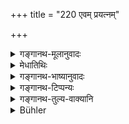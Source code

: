+++
title = "220 एवम् प्रयत्नम्"

+++

<details><summary>गङ्गानथ-मूलानुवादः</summary>

He shall exercise similar caution with regard to conveyances, beds, seats and food, as also to bath, toilet and all kinds of ornaments—(220).
</details>

<details><summary>मेधातिथिः</summary>

**एवं** विषोदकाञ्चनादिनादौ **प्रयत्नं कुर्यात्** । **स्नानं** शिरःस्नानं । गन्धो रोचनादि । **आसनम्** अत्र प्रदर्शनार्थम् । तत्र ह्य् उपविष्टो यथा तत्र महान् यत्नः क्रियते एवं यानादाव् अपि कर्तव्यः ॥ ७.२२० ॥
</details>

<details><summary>गङ्गानथ-भाष्यानुवादः</summary>

‘*Similar*’—*i.e*. as regards the removal of poison. &c.—‘*caution, he shall exercise*’.

The ‘*bath*’ referred to here is the full bath when the head is washed with such perfumes as the *Rocana* (the yellow pigment obtained from the bile of the cow) and the like.

The ‘*seat*’ has been mentioned here by way of illustration; the sense being that he should exercise the same caution with regard to the conveyance and other things that he does while seated on a carefully prepared seat.—(220)
</details>

<details><summary>गङ्गानथ-टिप्पन्यः</summary>

This verse is quoted in *Vīramitrodaya* (p. 51).
</details>

<details><summary>गङ्गानथ-तुल्य-वाक्यानि</summary>

*Viṣṇu* (3-85).—‘Let him be on his guard, whatever he may be about.’

*Kāmandaka* (7-9).—(See under 217.)

Do. (7.30).—‘The King shall ride conveyances and vehicles which have
either been thoroughly examined by himself, or which have been
recommended by his acquaintances He should not pass through narrow and
unknown roads.’
</details>

<details><summary>Bühler</summary>

220	In like manner let him be careful about his carriages, bed, seat, bath, toilet, and all his ornaments.
</details>

